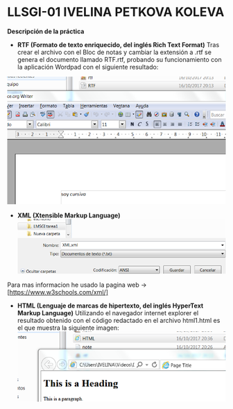 # LLSGI-01 IVELINA PETKOVA KOLEVA
**Descripción de la práctica**

+ **RTF (Formato de texto enriquecido, del inglés Rich Text Format)**
Tras crear el archivo con el Bloc de notas y cambiar la extensión a .rtf se genera el documento llamado RTF.rtf, probando su funcionamiento con la aplicación Wordpad con el siguiente resultado:

![imagen_BMP](rtf1.bmp)

+ **XML (Xtensible Markup Language)**
![imagen_BMP](xml.bmp)

Para mas informacion he usado la pagina web ->  [https://www.w3schools.com/xml/] 

+ **HTML (Lenguaje de marcas de hipertexto, del inglés HyperText Markup Language)** 
Utilizando el navegador internet explorer el resultado obtenido con el código redactado en el archivo html1.html es el que muestra la siguiente imagen:
![imagen_BMP](html1.bmp)

 




